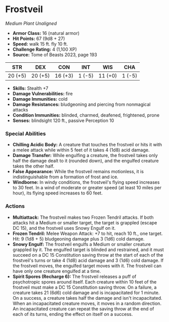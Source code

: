 # Frostveil

*Medium* *Plant* *Unaligned*

- **Armor Class:** 16 (natural armor)
- **Hit Points:** 67 (9d8 + 27)
- **Speed:** walk 15 ft. fly 10 ft.
- **Challenge Rating:** 4 (1,100 XP)
- **Source:** Tome of Beasts 2023, page 193

| STR | DEX | CON | INT | WIS | CHA |
| --- | --- | --- | --- | --- | --- |
| 20 (+5) | 20 (+5) | 16 (+3) | 1 (-5) | 11 (+0) | 1 (-5) |

- **Skills:** Stealth +7
- **Damage Vulnerabilities:** fire
- **Damage Immunities:** cold
- **Damage Resistances:** bludgeoning and piercing from nonmagical attacks
- **Condition Immunities:** blinded, charmed, deafened, frightened, prone
- **Senses:** blindsight 120 ft., passive Perception 10

### Special Abilities

- **Chilling Acidic Body:** A creature that touches the frostveil or hits it with a melee attack while within 5 feet of it takes 4 (1d8) acid damage.
- **Damage Transfer:** While engulfing a creature, the frostveil takes only half the damage dealt to it (rounded down), and the engulfed creature takes the other half.
- **False Appearance:** While the frostveil remains motionless, it is indistinguishable from a formation of frost and ice.
- **Windborne:** In windy conditions, the frostveil's flying speed increases to 30 feet. In a wind of moderate or greater speed (at least 10 miles per hour), its flying speed increases to 60 feet.

### Actions

- **Multiattack:** The frostveil makes two Frozen Tendril attacks. If both attacks hit a Medium or smaller target, the target is grappled (escape DC 15), and the frostveil uses Snowy Engulf on it.
- **Frozen Tendril:** Melee Weapon Attack: +7 to hit, reach 10 ft., one target. Hit: 9 (1d8 + 5) bludgeoning damage plus 3 (1d6) cold damage.
- **Snowy Engulf:** The frostveil engulfs a Medium or smaller creature grappled by it. The engulfed target is blinded and restrained, and it must succeed on a DC 15 Constitution saving throw at the start of each of the frostveil's turns or take 4 (1d8) acid damage and 3 (1d6) cold damage. If the frostveil moves, the engulfed target moves with it. The frostveil can have only one creature engulfed at a time.
- **Spirit Spores (Recharge 6):** The frostveil releases a puff of psychotropic spores around itself. Each creature within 10 feet of the frostveil must make a DC 15 Constitution saving throw. On a failure, a creature takes 21 (6d6) cold damage and is incapacitated for 1 minute. On a success, a creature takes half the damage and isn't incapacitated. When an incapacitated creature moves, it moves in a random direction. An incapacitated creature can repeat the saving throw at the end of each of its turns, ending the effect on itself on a success.
